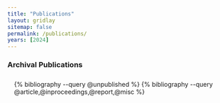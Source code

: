 ```yaml
---
title: "Publications"
layout: gridlay
sitemap: false
permalink: /publications/
years: [2024]
---
```


<style>
.jumbotron{
    padding:3%;
    padding-bottom:10px;
    padding-top:10px;
    margin-top:10px;
    margin-bottom:30px;
}
</style>

### Archival Publications
<div class="jumbotron">
{% bibliography --query @unpublished %}
{% bibliography --query @article,@inproceedings,@report,@misc %}
</div>

